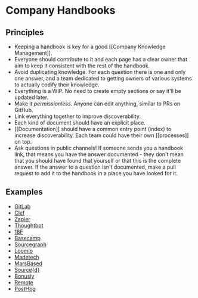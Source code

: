# Company Handbooks
## Principles

- Keeping a handbook is key for  a good [[Company Knowledge Management]].
- Everyone should contribute to it and each page has a clear owner that aim to keep it consistent with the rest of the handbook.
- Avoid duplicating knowledge.  For each question there is one and only one answer, and a team dedicated to getting owners of various systems to actually codify their knowledge.
- Everything is a WIP. No need to create empty sections or say it'll be updated later.
- Make it *permissionless*. Anyone can edit anything, similar to PRs on GitHub.
- Link everything together to improve discoverability.
- Each kind of document should have an explicit place.
- [[Documentation]] should have a common entry point (index) to increase discoverability. Each team could have their own [[processes]] on top.
- Ask questions in public channels! If someone sends you a handbook link, that means you have the answer documented - they don't mean that you should have found that yourself or that this is the complete answer. If the answer to a question isn't documented, make a pull request to add it to the handbook in a place you have looked for it.

## Examples
- [GitLab](https://about.gitlab.com/handbook/)
- [Clef](https://github.com/clef/handbook)
- [Zapier](https://zapier.com/learn/remote-work/)
- [Thoughtbot](https://thoughtbot.com/playbook)
- [18F](https://handbook.18f.gov/)
- [Basecamp](https://github.com/basecamp/handbook)
- [Sourcegraph](https://handbook.sourcegraph.com/)
- [Loomio](https://github.com/loomio/loomio-coop-handbook)
- [Madetech](https://github.com/madetech/handbook)
- [MarsBased](https://github.com/MarsBased/handbook)
- [Source{d}](https://github.com/src-d/guide)
- [Bonusly](https://github.com/bonusly/un-handbook)
- [Remote](https://www.notion.so/remotecom/Handbook-a3439c6ccaac4d5f8c7515c357345c11)
- [PostHog](https://posthog.com/handbook)